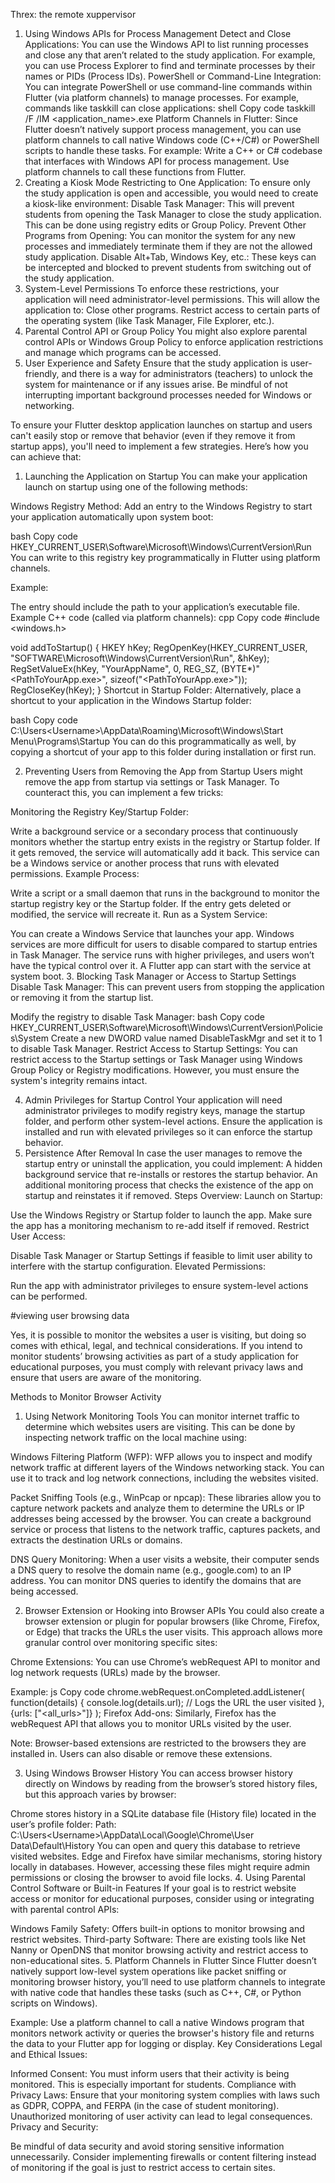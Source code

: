 Threx: the remote xuppervisor
1. Using Windows APIs for Process Management
Detect and Close Applications: You can use the Windows API to list running processes and close any that aren’t related to the study application. For example, you can use Process Explorer to find and terminate processes by their names or PIDs (Process IDs).
PowerShell or Command-Line Integration: You can integrate PowerShell or use command-line commands within Flutter (via platform channels) to manage processes. For example, commands like taskkill can close applications:
shell
Copy code
taskkill /F /IM <application_name>.exe
Platform Channels in Flutter: Since Flutter doesn’t natively support process management, you can use platform channels to call native Windows code (C++/C#) or PowerShell scripts to handle these tasks. For example:
Write a C++ or C# codebase that interfaces with Windows API for process management.
Use platform channels to call these functions from Flutter.
2. Creating a Kiosk Mode
Restricting to One Application: To ensure only the study application is open and accessible, you would need to create a kiosk-like environment:
Disable Task Manager: This will prevent students from opening the Task Manager to close the study application. This can be done using registry edits or Group Policy.
Prevent Other Programs from Opening: You can monitor the system for any new processes and immediately terminate them if they are not the allowed study application.
Disable Alt+Tab, Windows Key, etc.: These keys can be intercepted and blocked to prevent students from switching out of the study application.
3. System-Level Permissions
To enforce these restrictions, your application will need administrator-level permissions. This will allow the application to:
Close other programs.
Restrict access to certain parts of the operating system (like Task Manager, File Explorer, etc.).
4. Parental Control API or Group Policy
You might also explore parental control APIs or Windows Group Policy to enforce application restrictions and manage which programs can be accessed.
5. User Experience and Safety
Ensure that the study application is user-friendly, and there is a way for administrators (teachers) to unlock the system for maintenance or if any issues arise.
Be mindful of not interrupting important background processes needed for Windows or networking.


To ensure your Flutter desktop application launches on startup and users can't easily stop or remove that behavior (even if they remove it from startup apps), you'll need to implement a few strategies. Here’s how you can achieve that:

1. Launching the Application on Startup
You can make your application launch on startup using one of the following methods:

Windows Registry Method: Add an entry to the Windows Registry to start your application automatically upon system boot:

bash
Copy code
HKEY_CURRENT_USER\Software\Microsoft\Windows\CurrentVersion\Run
You can write to this registry key programmatically in Flutter using platform channels.

Example:

The entry should include the path to your application’s executable file.
Example C++ code (called via platform channels):
cpp
Copy code
#include <windows.h>

void addToStartup() {
  HKEY hKey;
  RegOpenKey(HKEY_CURRENT_USER, "SOFTWARE\\Microsoft\\Windows\\CurrentVersion\\Run", &hKey);
  RegSetValueEx(hKey, "YourAppName", 0, REG_SZ, (BYTE*)"<PathToYourApp.exe>", sizeof("<PathToYourApp.exe>"));
  RegCloseKey(hKey);
}
Shortcut in Startup Folder: Alternatively, place a shortcut to your application in the Windows Startup folder:

bash
Copy code
C:\Users\<Username>\AppData\Roaming\Microsoft\Windows\Start Menu\Programs\Startup
You can do this programmatically as well, by copying a shortcut of your app to this folder during installation or first run.

2. Preventing Users from Removing the App from Startup
Users might remove the app from startup via settings or Task Manager. To counteract this, you can implement a few tricks:

Monitoring the Registry Key/Startup Folder:

Write a background service or a secondary process that continuously monitors whether the startup entry exists in the registry or Startup folder. If it gets removed, the service will automatically add it back.
This service can be a Windows service or another process that runs with elevated permissions.
Example Process:

Write a script or a small daemon that runs in the background to monitor the startup registry key or the Startup folder.
If the entry gets deleted or modified, the service will recreate it.
Run as a System Service:

You can create a Windows Service that launches your app. Windows services are more difficult for users to disable compared to startup entries in Task Manager.
The service runs with higher privileges, and users won’t have the typical control over it. A Flutter app can start with the service at system boot.
3. Blocking Task Manager or Access to Startup Settings
Disable Task Manager: This can prevent users from stopping the application or removing it from the startup list.

Modify the registry to disable Task Manager:
bash
Copy code
HKEY_CURRENT_USER\Software\Microsoft\Windows\CurrentVersion\Policies\System
Create a new DWORD value named DisableTaskMgr and set it to 1 to disable Task Manager.
Restrict Access to Startup Settings: You can restrict access to the Startup settings or Task Manager using Windows Group Policy or Registry modifications. However, you must ensure the system's integrity remains intact.

4. Admin Privileges for Startup Control
Your application will need administrator privileges to modify registry keys, manage the startup folder, and perform other system-level actions.
Ensure the application is installed and run with elevated privileges so it can enforce the startup behavior.
5. Persistence After Removal
In case the user manages to remove the startup entry or uninstall the application, you could implement:
A hidden background service that re-installs or restores the startup behavior.
An additional monitoring process that checks the existence of the app on startup and reinstates it if removed.
Steps Overview:
Launch on Startup:

Use the Windows Registry or Startup folder to launch the app.
Make sure the app has a monitoring mechanism to re-add itself if removed.
Restrict User Access:

Disable Task Manager or Startup Settings if feasible to limit user ability to interfere with the startup configuration.
Elevated Permissions:

Run the app with administrator privileges to ensure system-level actions can be performed.

#viewing user browsing data

Yes, it is possible to monitor the websites a user is visiting, but doing so comes with ethical, legal, and technical considerations. If you intend to monitor students’ browsing activities as part of a study application for educational purposes, you must comply with relevant privacy laws and ensure that users are aware of the monitoring.

Methods to Monitor Browser Activity
1. Using Network Monitoring Tools
You can monitor internet traffic to determine which websites users are visiting. This can be done by inspecting network traffic on the local machine using:

Windows Filtering Platform (WFP): WFP allows you to inspect and modify network traffic at different layers of the Windows networking stack. You can use it to track and log network connections, including the websites visited.

Packet Sniffing Tools (e.g., WinPcap or npcap): These libraries allow you to capture network packets and analyze them to determine the URLs or IP addresses being accessed by the browser. You can create a background service or process that listens to the network traffic, captures packets, and extracts the destination URLs or domains.

DNS Query Monitoring: When a user visits a website, their computer sends a DNS query to resolve the domain name (e.g., google.com) to an IP address. You can monitor DNS queries to identify the domains that are being accessed.

2. Browser Extension or Hooking into Browser APIs
You could also create a browser extension or plugin for popular browsers (like Chrome, Firefox, or Edge) that tracks the URLs the user visits. This approach allows more granular control over monitoring specific sites:

Chrome Extensions: You can use Chrome’s webRequest API to monitor and log network requests (URLs) made by the browser.

Example:
js
Copy code
chrome.webRequest.onCompleted.addListener(
  function(details) {
    console.log(details.url); // Logs the URL the user visited
  },
  {urls: ["<all_urls>"]}
);
Firefox Add-ons: Similarly, Firefox has the webRequest API that allows you to monitor URLs visited by the user.

Note: Browser-based extensions are restricted to the browsers they are installed in. Users can also disable or remove these extensions.

3. Using Windows Browser History
You can access browser history directly on Windows by reading from the browser’s stored history files, but this approach varies by browser:

Chrome stores history in a SQLite database file (History file) located in the user’s profile folder:
Path: C:\Users\<Username>\AppData\Local\Google\Chrome\User Data\Default\History
You can open and query this database to retrieve visited websites.
Edge and Firefox have similar mechanisms, storing history locally in databases. However, accessing these files might require admin permissions or closing the browser to avoid file locks.
4. Using Parental Control Software or Built-in Features
If your goal is to restrict website access or monitor for educational purposes, consider using or integrating with parental control APIs:

Windows Family Safety: Offers built-in options to monitor browsing and restrict websites.
Third-party Software: There are existing tools like Net Nanny or OpenDNS that monitor browsing activity and restrict access to non-educational sites.
5. Platform Channels in Flutter
Since Flutter doesn’t natively support low-level system operations like packet sniffing or monitoring browser history, you’ll need to use platform channels to integrate with native code that handles these tasks (such as C++, C#, or Python scripts on Windows).

Example: Use a platform channel to call a native Windows program that monitors network activity or queries the browser's history file and returns the data to your Flutter app for logging or display.
Key Considerations
Legal and Ethical Issues:

Informed Consent: You must inform users that their activity is being monitored. This is especially important for students.
Compliance with Privacy Laws: Ensure that your monitoring system complies with laws such as GDPR, COPPA, and FERPA (in the case of student monitoring). Unauthorized monitoring of user activity can lead to legal consequences.
Privacy and Security:

Be mindful of data security and avoid storing sensitive information unnecessarily.
Consider implementing firewalls or content filtering instead of monitoring if the goal is just to restrict access to certain sites.